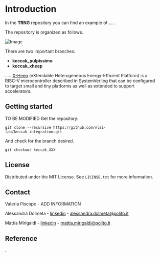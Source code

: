 # Introduction

In the **TRNG** repository you can find an example of ..... 

The repository is organized as follows. 

![Image]([https://github.com/vlsi-lab/keccak_integration/blob/main/repo_org.png](https://github.com/vlsi-lab/TRNG/blob/main/repo.png))

There are two important branches:
* __keccak_pulpissimo__
* __keccak_xheep__

.....
[X-Heep](https://github.com/esl-epfl/x-heep.git) (eXtendable Heterogeneous Energy-Efficient Platform) is a RISC-V microcontroller described in SystemVerilog that can be configured to target small and tiny platforms as well as extended to support accelerators.


## Getting started
TO BE MODIFIED
Get the repository:
```
git clone --recursive https://github.com/vlsi-lab/keccak_integration.git
```
And check for the branch desired.
```
git checkout keccak_XXX
```

<!-- LICENSE -->
## License
Distributed under the MIT License.
See `LICENSE.txt` for more information.




<!-- CONTACT -->
## Contact
Valeria Piscopo - ADD INFORMATION 

Alessandra Dolmeta - [linkedin](https://www.linkedin.com/in/alessandra-dolmeta-4884301a3/) - alessandra.dolmeta@polito.it

Mattia Mirigaldi -  [linkedin](https://www.linkedin.com/in/mattia-mirigaldi-8109b9201/) - mattia.mirigaldi@polito.it

## Reference
.


